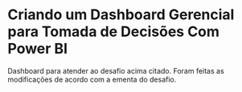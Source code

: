 # Criando um Dashboard Gerencial para Tomada de Decisões Com Power BI

Dashboard para atender ao desafio acima citado. Foram feitas as modificações de acordo com a ementa do desafio.

